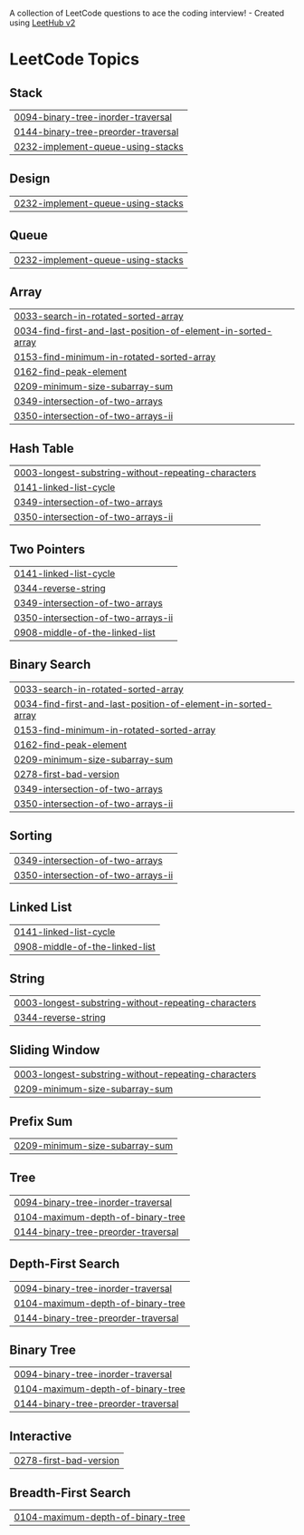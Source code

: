 A collection of LeetCode questions to ace the coding interview! - Created using [LeetHub v2](https://github.com/arunbhardwaj/LeetHub-2.0)
<!---LeetCode Topics Start-->
# LeetCode Topics
## Stack
|  |
| ------- |
| [0094-binary-tree-inorder-traversal](https://github.com/areebahanif11/Leetcode_Solutions/tree/master/0094-binary-tree-inorder-traversal) |
| [0144-binary-tree-preorder-traversal](https://github.com/areebahanif11/Leetcode_Solutions/tree/master/0144-binary-tree-preorder-traversal) |
| [0232-implement-queue-using-stacks](https://github.com/areebahanif11/Leetcode_Solutions/tree/master/0232-implement-queue-using-stacks) |
## Design
|  |
| ------- |
| [0232-implement-queue-using-stacks](https://github.com/areebahanif11/Leetcode_Solutions/tree/master/0232-implement-queue-using-stacks) |
## Queue
|  |
| ------- |
| [0232-implement-queue-using-stacks](https://github.com/areebahanif11/Leetcode_Solutions/tree/master/0232-implement-queue-using-stacks) |
## Array
|  |
| ------- |
| [0033-search-in-rotated-sorted-array](https://github.com/areebahanif11/Leetcode_Solutions/tree/master/0033-search-in-rotated-sorted-array) |
| [0034-find-first-and-last-position-of-element-in-sorted-array](https://github.com/areebahanif11/Leetcode_Solutions/tree/master/0034-find-first-and-last-position-of-element-in-sorted-array) |
| [0153-find-minimum-in-rotated-sorted-array](https://github.com/areebahanif11/Leetcode_Solutions/tree/master/0153-find-minimum-in-rotated-sorted-array) |
| [0162-find-peak-element](https://github.com/areebahanif11/Leetcode_Solutions/tree/master/0162-find-peak-element) |
| [0209-minimum-size-subarray-sum](https://github.com/areebahanif11/Leetcode_Solutions/tree/master/0209-minimum-size-subarray-sum) |
| [0349-intersection-of-two-arrays](https://github.com/areebahanif11/Leetcode_Solutions/tree/master/0349-intersection-of-two-arrays) |
| [0350-intersection-of-two-arrays-ii](https://github.com/areebahanif11/Leetcode_Solutions/tree/master/0350-intersection-of-two-arrays-ii) |
## Hash Table
|  |
| ------- |
| [0003-longest-substring-without-repeating-characters](https://github.com/areebahanif11/Leetcode_Solutions/tree/master/0003-longest-substring-without-repeating-characters) |
| [0141-linked-list-cycle](https://github.com/areebahanif11/Leetcode_Solutions/tree/master/0141-linked-list-cycle) |
| [0349-intersection-of-two-arrays](https://github.com/areebahanif11/Leetcode_Solutions/tree/master/0349-intersection-of-two-arrays) |
| [0350-intersection-of-two-arrays-ii](https://github.com/areebahanif11/Leetcode_Solutions/tree/master/0350-intersection-of-two-arrays-ii) |
## Two Pointers
|  |
| ------- |
| [0141-linked-list-cycle](https://github.com/areebahanif11/Leetcode_Solutions/tree/master/0141-linked-list-cycle) |
| [0344-reverse-string](https://github.com/areebahanif11/Leetcode_Solutions/tree/master/0344-reverse-string) |
| [0349-intersection-of-two-arrays](https://github.com/areebahanif11/Leetcode_Solutions/tree/master/0349-intersection-of-two-arrays) |
| [0350-intersection-of-two-arrays-ii](https://github.com/areebahanif11/Leetcode_Solutions/tree/master/0350-intersection-of-two-arrays-ii) |
| [0908-middle-of-the-linked-list](https://github.com/areebahanif11/Leetcode_Solutions/tree/master/0908-middle-of-the-linked-list) |
## Binary Search
|  |
| ------- |
| [0033-search-in-rotated-sorted-array](https://github.com/areebahanif11/Leetcode_Solutions/tree/master/0033-search-in-rotated-sorted-array) |
| [0034-find-first-and-last-position-of-element-in-sorted-array](https://github.com/areebahanif11/Leetcode_Solutions/tree/master/0034-find-first-and-last-position-of-element-in-sorted-array) |
| [0153-find-minimum-in-rotated-sorted-array](https://github.com/areebahanif11/Leetcode_Solutions/tree/master/0153-find-minimum-in-rotated-sorted-array) |
| [0162-find-peak-element](https://github.com/areebahanif11/Leetcode_Solutions/tree/master/0162-find-peak-element) |
| [0209-minimum-size-subarray-sum](https://github.com/areebahanif11/Leetcode_Solutions/tree/master/0209-minimum-size-subarray-sum) |
| [0278-first-bad-version](https://github.com/areebahanif11/Leetcode_Solutions/tree/master/0278-first-bad-version) |
| [0349-intersection-of-two-arrays](https://github.com/areebahanif11/Leetcode_Solutions/tree/master/0349-intersection-of-two-arrays) |
| [0350-intersection-of-two-arrays-ii](https://github.com/areebahanif11/Leetcode_Solutions/tree/master/0350-intersection-of-two-arrays-ii) |
## Sorting
|  |
| ------- |
| [0349-intersection-of-two-arrays](https://github.com/areebahanif11/Leetcode_Solutions/tree/master/0349-intersection-of-two-arrays) |
| [0350-intersection-of-two-arrays-ii](https://github.com/areebahanif11/Leetcode_Solutions/tree/master/0350-intersection-of-two-arrays-ii) |
## Linked List
|  |
| ------- |
| [0141-linked-list-cycle](https://github.com/areebahanif11/Leetcode_Solutions/tree/master/0141-linked-list-cycle) |
| [0908-middle-of-the-linked-list](https://github.com/areebahanif11/Leetcode_Solutions/tree/master/0908-middle-of-the-linked-list) |
## String
|  |
| ------- |
| [0003-longest-substring-without-repeating-characters](https://github.com/areebahanif11/Leetcode_Solutions/tree/master/0003-longest-substring-without-repeating-characters) |
| [0344-reverse-string](https://github.com/areebahanif11/Leetcode_Solutions/tree/master/0344-reverse-string) |
## Sliding Window
|  |
| ------- |
| [0003-longest-substring-without-repeating-characters](https://github.com/areebahanif11/Leetcode_Solutions/tree/master/0003-longest-substring-without-repeating-characters) |
| [0209-minimum-size-subarray-sum](https://github.com/areebahanif11/Leetcode_Solutions/tree/master/0209-minimum-size-subarray-sum) |
## Prefix Sum
|  |
| ------- |
| [0209-minimum-size-subarray-sum](https://github.com/areebahanif11/Leetcode_Solutions/tree/master/0209-minimum-size-subarray-sum) |
## Tree
|  |
| ------- |
| [0094-binary-tree-inorder-traversal](https://github.com/areebahanif11/Leetcode_Solutions/tree/master/0094-binary-tree-inorder-traversal) |
| [0104-maximum-depth-of-binary-tree](https://github.com/areebahanif11/Leetcode_Solutions/tree/master/0104-maximum-depth-of-binary-tree) |
| [0144-binary-tree-preorder-traversal](https://github.com/areebahanif11/Leetcode_Solutions/tree/master/0144-binary-tree-preorder-traversal) |
## Depth-First Search
|  |
| ------- |
| [0094-binary-tree-inorder-traversal](https://github.com/areebahanif11/Leetcode_Solutions/tree/master/0094-binary-tree-inorder-traversal) |
| [0104-maximum-depth-of-binary-tree](https://github.com/areebahanif11/Leetcode_Solutions/tree/master/0104-maximum-depth-of-binary-tree) |
| [0144-binary-tree-preorder-traversal](https://github.com/areebahanif11/Leetcode_Solutions/tree/master/0144-binary-tree-preorder-traversal) |
## Binary Tree
|  |
| ------- |
| [0094-binary-tree-inorder-traversal](https://github.com/areebahanif11/Leetcode_Solutions/tree/master/0094-binary-tree-inorder-traversal) |
| [0104-maximum-depth-of-binary-tree](https://github.com/areebahanif11/Leetcode_Solutions/tree/master/0104-maximum-depth-of-binary-tree) |
| [0144-binary-tree-preorder-traversal](https://github.com/areebahanif11/Leetcode_Solutions/tree/master/0144-binary-tree-preorder-traversal) |
## Interactive
|  |
| ------- |
| [0278-first-bad-version](https://github.com/areebahanif11/Leetcode_Solutions/tree/master/0278-first-bad-version) |
## Breadth-First Search
|  |
| ------- |
| [0104-maximum-depth-of-binary-tree](https://github.com/areebahanif11/Leetcode_Solutions/tree/master/0104-maximum-depth-of-binary-tree) |
<!---LeetCode Topics End-->